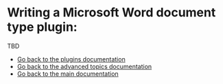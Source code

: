 # Writing a Microsoft Word document type plugin:

TBD

- [Go back to the plugins documentation](../README.md)
- [Go back to the advanced topics documentation](../../README.md)
- [Go back to the main documentation](../../../README.md)
